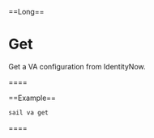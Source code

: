 ==Long==

# Get

Get a VA configuration from IdentityNow.

====

==Example==
```bash
sail va get
```
====